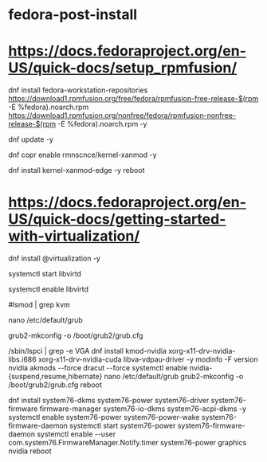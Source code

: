 # fedora-post-install

# https://docs.fedoraproject.org/en-US/quick-docs/setup_rpmfusion/
dnf install fedora-workstation-repositories https://download1.rpmfusion.org/free/fedora/rpmfusion-free-release-$(rpm -E %fedora).noarch.rpm https://download1.rpmfusion.org/nonfree/fedora/rpmfusion-nonfree-release-$(rpm -E %fedora).noarch.rpm -y

dnf update -y

dnf copr enable rmnscnce/kernel-xanmod -y

dnf install kernel-xanmod-edge -y
reboot

# https://docs.fedoraproject.org/en-US/quick-docs/getting-started-with-virtualization/
dnf install @virtualization -y

systemctl start libvirtd

systemctl enable libvirtd

#lsmod | grep kvm

nano /etc/default/grub

grub2-mkconfig -o /boot/grub2/grub.cfg

/sbin/lspci | grep -e VGA
dnf install kmod-nvidia xorg-x11-drv-nvidia-libs.i686 xorg-x11-drv-nvidia-cuda libva-vdpau-driver -y
modinfo -F version nvidia
akmods --force
dracut --force
systemctl enable nvidia-{suspend,resume,hibernate}
nano /etc/default/grub
grub2-mkconfig -o /boot/grub2/grub.cfg
reboot

dnf install system76-dkms system76-power system76-driver system76-firmware firmware-manager system76-io-dkms system76-acpi-dkms -y
systemctl enable system76-power system76-power-wake system76-firmware-daemon
systemctl start system76-power system76-firmware-daemon
systemctl enable --user com.system76.FirmwareManager.Notify.timer
system76-power graphics nvidia
reboot

